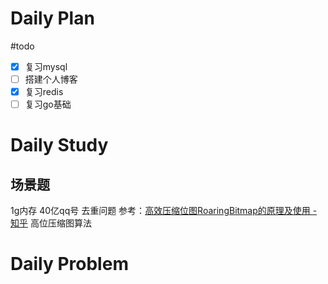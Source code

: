 # Daily Plan
#todo
- [x] 复习mysql
- [ ] 搭建个人博客
- [x] 复习redis
- [ ] 复习go基础
# Daily Study
## 场景题
1g内存 40亿qq号 去重问题
参考：[高效压缩位图RoaringBitmap的原理及使用 - 知乎](https://zhuanlan.zhihu.com/p/445396980)
高位压缩图算法
# Daily Problem